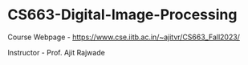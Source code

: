 # CS663-Digital-Image-Processing

Course Webpage - https://www.cse.iitb.ac.in/~ajitvr/CS663_Fall2023/


Instructor - Prof. Ajit Rajwade

